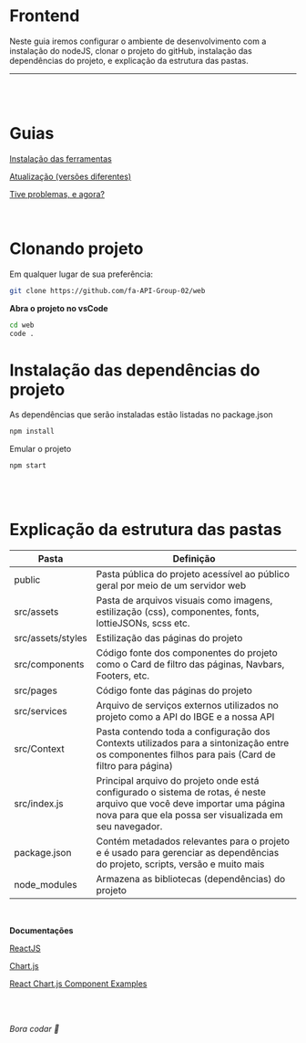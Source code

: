 # Frontend

Neste guia iremos configurar o ambiente de desenvolvimento com a instalação do nodeJS, clonar o projeto do gitHub, instalação das dependências do projeto, e explicação da estrutura das pastas.

---

<br/>
<br/>

# Guias

[Instalação das ferramentas](https://www.notion.so/Instala-o-das-ferramentas-405f3e8b014649cbb422dee6b5bd0535)

[Atualização (versões diferentes)](https://www.notion.so/Atualiza-o-vers-es-diferentes-09abff4d88d44c459a7c7a925ad15bfa)

[Tive problemas, e agora?](https://www.notion.so/Tive-problemas-e-agora-c67378e1319d4723a3211aad8eb987c6)

<br/>

# Clonando projeto

Em qualquer lugar de sua preferência:

```bash
git clone https://github.com/fa-API-Group-02/web
```

**Abra o projeto no vsCode**

```bash
cd web
code .
```

# Instalação das dependências do projeto

As dependências que serão instaladas estão listadas no package.json

```bash
npm install
```

Emular o projeto

```bash
npm start
```

<br/>
<br/>

# Explicação da estrutura das pastas

| Pasta             | Definição                                                                                                                                                                          |
| ----------------- | ---------------------------------------------------------------------------------------------------------------------------------------------------------------------------------- |
| public            | Pasta pública do projeto acessível ao público geral por meio de um servidor web                                                                                                    |
| src/assets        | Pasta de arquivos visuais como imagens, estilização (css), componentes, fonts, lottieJSONs, scss etc.                                                                              |
| src/assets/styles | Estilização das páginas do projeto                                                                                                                                                 |
| src/components    | Código fonte dos componentes do projeto como o Card de filtro das páginas, Navbars, Footers, etc.                                                                                  |
| src/pages         | Código fonte das páginas do projeto                                                                                                                                                |
| src/services      | Arquivo de serviços externos utilizados no projeto como a API do IBGE e a nossa API                                                                                                |
| src/Context       | Pasta contendo toda a configuração dos Contexts utilizados para a sintonização entre os componentes filhos para pais (Card de filtro para página)                                  |
| src/index.js      | Principal arquivo do projeto onde está configurado o sistema de rotas, é neste arquivo que você deve importar uma página nova para que ela possa ser visualizada em seu navegador. |
| package.json      | Contém metadados relevantes para o projeto e é usado para gerenciar as dependências do projeto, scripts, versão e muito mais                                                       |
| node_modules      | Armazena as bibliotecas (dependências) do projeto                                                                                                                                  |

<br/>

**Documentações**

[ReactJS](https://pt-br.reactjs.org/)

[Chart.js](https://www.chartjs.org/)

[React Chart.js Component Examples](https://reactchartjs.github.io/react-chartjs-2/#/)

<br/>
<br/>

_Bora codar 🚀_
